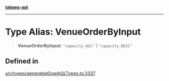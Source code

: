 [**talawa-api**](../../../README.md)

***

# Type Alias: VenueOrderByInput

> **VenueOrderByInput**: `"capacity_ASC"` \| `"capacity_DESC"`

## Defined in

[src/types/generatedGraphQLTypes.ts:3337](https://github.com/Suyash878/talawa-api/blob/e4413cec641a837926071678fed3c7f67234e31e/src/types/generatedGraphQLTypes.ts#L3337)
